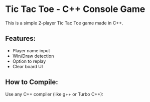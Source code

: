 # Tic Tac Toe - C++ Console Game

This is a simple 2-player Tic Tac Toe game made in C++.

## Features:
- Player name input
- Win/Draw detection
- Option to replay
- Clear board UI

## How to Compile:
Use any C++ compiler (like g++ or Turbo C++):